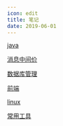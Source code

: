 ```yaml
---
icon: edit
title: 笔记
date: 2019-06-01
---
```


<a href="./java/test.html">java</a>

<a href="./mq/mq-rabbit.html">消息中间价</a>

<a href="./database/mysql/MySQL.html">数据库管理</a>

<a href="./web/webpart.html">前端</a>

<a href="./linux/basis.html">linux</a>

<a href="/tools/maven.html">常用工具</a>
